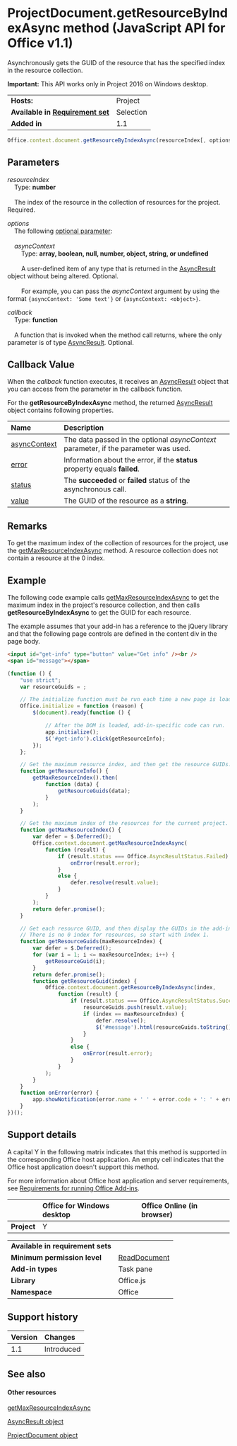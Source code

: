
# ProjectDocument.getResourceByIndexAsync method (JavaScript API for Office v1.1)
Asynchronously gets the GUID of the resource that has the specified index in the resource collection.

 **Important:** This API works only in Project 2016 on Windows desktop.

|||
|:-----|:-----|
|**Hosts:**|Project|
|**Available in [Requirement set](../../docs/overview/specify-office-hosts-and-api-requirements.md)**|Selection|
|**Added in**|1.1|

```js
Office.context.document.getResourceByIndexAsync(resourceIndex[, options][, callback]);
```


## Parameters

_resourceIndex_<br/>
&nbsp;&nbsp;&nbsp;&nbsp;Type: **number**<br/><br/>
&nbsp;&nbsp;&nbsp;&nbsp;The index of the resource in the collection of resources for the project. Required.
    
_options_<br/>
&nbsp;&nbsp;&nbsp;&nbsp;The following [optional parameter](../../docs/develop/asynchronous-programming-in-office-add-ins.md#passing-optional-parameters-to-asynchronous-methods):<br/><br/>
&nbsp;&nbsp;&nbsp;&nbsp;_asyncContext_<br/>
&nbsp;&nbsp;&nbsp;&nbsp;&nbsp;&nbsp;&nbsp;&nbsp;Type: **array, boolean, null, number, object, string, or undefined**<br/><br/>
&nbsp;&nbsp;&nbsp;&nbsp;&nbsp;&nbsp;&nbsp;&nbsp;A user-defined item of any type that is returned in the [AsyncResult](../../reference/shared/asyncresult.md) object without being altered. Optional.<br/><br/>
&nbsp;&nbsp;&nbsp;&nbsp;&nbsp;&nbsp;&nbsp;&nbsp;For example, you can pass the _asyncContext_ argument by using the format `{asyncContext: 'Some text'}` or `{asyncContext: <object>}`.

_callback_<br/>
&nbsp;&nbsp;&nbsp;&nbsp;Type:  **function**<br/><br/>
&nbsp;&nbsp;&nbsp;&nbsp;A function that is invoked when the method call returns, where the only parameter is of type [AsyncResult](../../reference/shared/asyncresult.md). Optional.
    

## Callback Value

When the  _callback_ function executes, it receives an [AsyncResult](../../reference/shared/asyncresult.md) object that you can access from the parameter in the callback function.

For the  **getResourceByIndexAsync** method, the returned [AsyncResult](../../reference/shared/asyncresult.md) object contains following properties.



|**Name**|**Description**|
|:-----|:-----|
|[asyncContext](../../reference/shared/asyncresult.asynccontext.md)|The data passed in the optional  _asyncContext_ parameter, if the parameter was used.|
|[error](../../reference/shared/asyncresult.error.md)|Information about the error, if the  **status** property equals **failed**.|
|[status](../../reference/shared/asyncresult.status.md)|The  **succeeded** or **failed** status of the asynchronous call.|
|[value](../../reference/shared/asyncresult.value.md)|The GUID of the resource as a  **string**.|

## Remarks

To get the maximum index of the collection of resources for the project, use the [getMaxResourceIndexAsync](../../reference/shared/projectdocument.getmaxresourceindexasync.md) method. A resource collection does not contain a resource at the 0 index.


## Example

The following code example calls [getMaxResourceIndexAsync](../../reference/shared/projectdocument.getmaxresourceindexasync.md) to get the maximum index in the project's resource collection, and then calls **getResourceByIndexAsync** to get the GUID for each resource.

The example assumes that your add-in has a reference to the jQuery library and that the following page controls are defined in the content div in the page body.




```HTML
<input id="get-info" type="button" value="Get info" /><br />
<span id="message"></span>
```




```js
(function () {
    "use strict";
    var resourceGuids = ;

    // The initialize function must be run each time a new page is loaded.
    Office.initialize = function (reason) {
        $(document).ready(function () {

            // After the DOM is loaded, add-in-specific code can run.
            app.initialize();
            $('#get-info').click(getResourceInfo);
        });
    };

    // Get the maximum resource index, and then get the resource GUIDs.
    function getResourceInfo() {
        getMaxResourceIndex().then(
            function (data) {
                getResourceGuids(data);
            }
        );
    }

    // Get the maximum index of the resources for the current project.
    function getMaxResourceIndex() {
        var defer = $.Deferred();
        Office.context.document.getMaxResourceIndexAsync(
            function (result) {
                if (result.status === Office.AsyncResultStatus.Failed) {
                    onError(result.error);
                }
                else {
                    defer.resolve(result.value);
                }
            }
        );
        return defer.promise();
    }

    // Get each resource GUID, and then display the GUIDs in the add-in.
    // There is no 0 index for resources, so start with index 1.
    function getResourceGuids(maxResourceIndex) {
        var defer = $.Deferred();
        for (var i = 1; i <= maxResourceIndex; i++) {
            getResourceGuid(i);
        }
        return defer.promise();
        function getResourceGuid(index) {
            Office.context.document.getResourceByIndexAsync(index,
                function (result) {
                    if (result.status === Office.AsyncResultStatus.Succeeded) {
                        resourceGuids.push(result.value);
                        if (index == maxResourceIndex) {
                            defer.resolve();
                            $('#message').html(resourceGuids.toString());
                        }
                    }
                    else {
                        onError(result.error);
                    }
                }
            );
        }
    }
    function onError(error) {
        app.showNotification(error.name + ' ' + error.code + ': ' + error.message);
    }
})();
```


## Support details


A capital Y in the following matrix indicates that this method is supported in the corresponding Office host application. An empty cell indicates that the Office host application doesn't support this method.

For more information about Office host application and server requirements, see [Requirements for running Office Add-ins](../../docs/overview/requirements-for-running-office-add-ins.md).


||**Office for Windows desktop**|**Office Online (in browser)**|
|:-----|:-----|:-----|
|**Project**|Y||

|||
|:-----|:-----|
|**Available in requirement sets**||
|**Minimum permission level**|[ReadDocument](../../docs/develop/requesting-permissions-for-api-use-in-content-and-task-pane-add-ins.md)|
|**Add-in types**|Task pane|
|**Library**|Office.js|
|**Namespace**|Office|

## Support history




|**Version**|**Changes**|
|:-----|:-----|
|1.1|Introduced|

## See also



#### Other resources


[getMaxResourceIndexAsync](../../reference/shared/projectdocument.getmaxresourceindexasync.md)

[AsyncResult object](../../reference/shared/asyncresult.md)

[ProjectDocument object](../../reference/shared/projectdocument.projectdocument.md)
